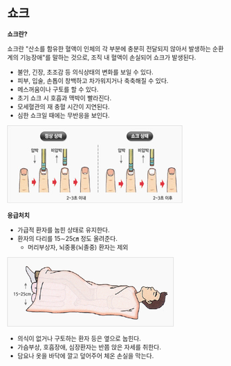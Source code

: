 # 쇼크

**쇼크란?**

쇼크란 "산소를 함유한 혈액이 인체의 각 부분에 충분히 전달되지 않아서 발생하는 순환계의 기능장애"를 말하는 것으로, 조직 내 혈액이 손실되어 쇼크가 발생된다.

* 불안, 긴장, 초조감 등 의식상태의 변화를 보일 수 있다.
* 피부, 입술, 손톱이 창백하고 차가워지거나 축축해질 수 있다.
* 메스꺼움이나 구토를 할 수 있다.
* 초기 쇼크 시 호흡과 맥박이 빨라진다.
* 모세혈관의 재 충혈 시간이 지연된다.
* 심한 쇼크일 때에는 무반응을 보인다.

![](../.gitbook/assets/image%20%281%29.png)

**응급처치**

* 가급적 환자를 눕힌 상태로 유지한다.
* 환자의 다리를 15∼25㎝ 정도 올려준다.
  * 머리부상자, 뇌중풍\(뇌졸중\) 환자는 제외

![](../.gitbook/assets/image%20%2812%29.png)

* 의식이 없거나 구토하는 환자 등은 옆으로 눕힌다.
* 가슴부상, 호흡장애, 심장환자는 반쯤 앉은 자세를 취한다.
* 담요나 옷을 바닥에 깔고 덮어주어 체온 손실을 막는다.

